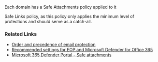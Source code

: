 Each domain has a Safe Attachments policy applied to it

 Safe Links policy, as this policy only applies the minimum level of protections and should serve as a catch-all.

### Related Links

* [Order and precedence of email protection](https://aka.ms/orca-atpp-docs-4) 
* [Recommended settings for EOP and Microsoft Defender for Office 365](https://aka.ms/orca-atpp-docs-7) 
* [Microsoft 365 Defender Portal - Safe attachments](https://security.microsoft.com/safeattachmentv2)
